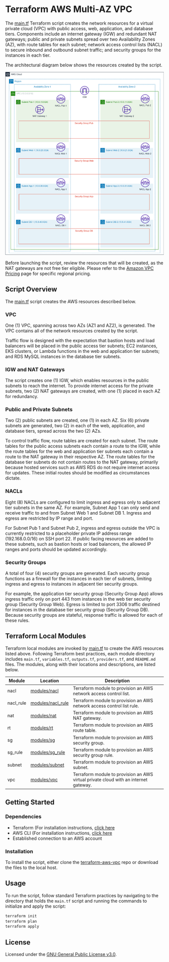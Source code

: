 # Terraform AWS Multi-AZ VPC
The [main.tf](./main.tf) Terraform script creates the network resources for a virtual private cloud (VPC) with public access, web, application, and database tiers.  Components include an internet gateway (IGW) and redundant NAT gateways; public and private subnets spread over two Availability Zones (AZ), with route tables for each subnet; network access control lists (NACL) to secure inbound and outbound subnet traffic; and security groups for the instances in each tier.

The architectural diagram below shows the resources created by the script.

![Multi-AZ-VPC diagram](./img/multi-az-vpc.png)

Before launching the script, review the resources that will be created, as the NAT gateways are not free tier eligible. Please refer to the [Amazon VPC Pricing](https://aws.amazon.com/vpc/pricing/) page for specific regional pricing.  

## Script Overview
The [main.tf](./main.tf) script creates the AWS resources described below.

### VPC
One (1) VPC, spanning across two AZs (AZ1 and AZ2), is generated. The VPC contains all of the network resources created by the script.

Traffic flow is designed with the expectation that bastion hosts and load balancers will be placed in the public access tier subnets; EC2 instances, EKS clusters, or Lambda functions in the web and application tier subnets; and RDS MySQL instances in the database tier subnets.

### IGW and NAT Gateways 
The script creates one (1) IGW, which enables resources in the public subnets to reach the internet. To provide internet access for the private subnets, two (2) NAT gateways are created, with one (1) placed in each AZ for redundancy. 

### Public and Private Subnets
Two (2) public subnets are created, one (1) in each AZ. Six (6) private subnets are generated, two (2) in each of the web, application, and database tiers, spread across the two (2) AZs. 

To control traffic flow, route tables are created for each subnet. The route tables for the public access subnets each contain a route to the IGW, while the route tables for the web and application tier subnets each contain a route to the NAT gateway in their respective AZ. The route tables for the database tier subnets do not contain routes to the NAT gateway, primarily because hosted services such as AWS RDS do not require internet access for updates. These initial routes should be modified as circumstances dictate.

### NACLs
Eight (8) NACLs are configured to limit ingress and egress only to adjacent tier subnets in the same AZ. For example, Subnet App 1 can only send and receive traffic to and from Subnet Web 1 and Subnet DB 1. Ingress and egress are restricted by IP range and port.

For Subnet Pub 1 and Subnet Pub 2, ingress and egress outside the VPC is currently restricted to a placeholder private IP address range (192.168.0.0/16) on SSH port 22. If public facing resources are added to these subnets, such as bastion hosts or load balancers, the allowed IP ranges and ports should be updated accordingly.

### Security Groups
A total of four (4) security groups are generated. Each security group functions as a firewall for the instances in each tier of subnets, limiting ingress and egress to instances in adjacent tier security groups.

For example, the application tier security group (Security Group App) allows ingress traffic only on port 443 from instances in the web tier security group (Security Group Web). Egress is limited to port 3306 traffic destined for instances in the database tier security group (Security Group DB). Because security groups are stateful, response traffic is allowed for each of these rules.

## Terraform Local Modules
Terraform local modules are invoked by [main.tf](../main.tf) to create the AWS resources listed above. Following Terraform best practices, each module directory includes `main.tf`, `variables.tf`, `outputs.tf`, `providers.tf`, and `README.md` files. The modules, along with their locations and descriptions, are listed below.

|Module|Location|Description|
|------|--------|-----------|
|nacl|[modules/nacl](./modules/nacl)|Terraform module to provision an AWS network access control list.|
|nacl_rule|[modules/nacl_rule](./modules/nacl_rule)|Terraform module to provision an AWS network access control list rule.|
|nat|[modules/nat](./modules/nat)|Terraform module to provision an AWS NAT gateway.|
|rt|[modules/rt](./modules/rt)|Terraform module to provision an AWS route table.|
|sg|[modules/sg](./modules/sg)|Terraform module to provision an AWS security group.|
|sg_rule|[modules/sg_rule](./modules/sg_rule)|Terraform module to provision an AWS security group rule.|
|subnet|[modules/subnet](./modules/subnet)|Terraform module to provision an AWS subnet.|
|vpc|[modules/vpc](./modules/vpc)|Terraform module to provision an AWS virtual private cloud with an internet gateway.|

## Getting Started

### Dependencies

+ Terraform (For installation instructions, [click here](https://developer.hashicorp.com/terraform/tutorials/aws-get-started/install-cli)
+ AWS CLI (For installation instructions, [click here](https://docs.aws.amazon.com/cli/latest/userguide/getting-started-install.html)
+ Established connection to an AWS account

### Installation
To install the script, either clone the [terraform-aws-vpc](.) repo or download the files to the local host. 

## Usage
To run the script, follow standard Terraform practices by navigating to the directory that holds the `main.tf` script and running the commands to initialize and apply the script:

```bash
terraform init
terraform plan
terraform apply
```

## License

Licensed under the [GNU General Public License v3.0](./LICENSE).
